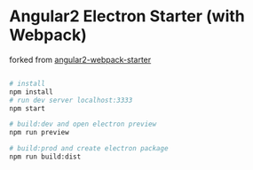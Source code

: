 
# Angular2 Electron Starter (with Webpack)
forked from [angular2-webpack-starter](https://github.com/AngularClass/angular2-webpack-starter)


```bash

# install
npm install
# run dev server localhost:3333
npm start

# build:dev and open electron preview
npm run preview

# build:prod and create electron package
npm run build:dist

```
